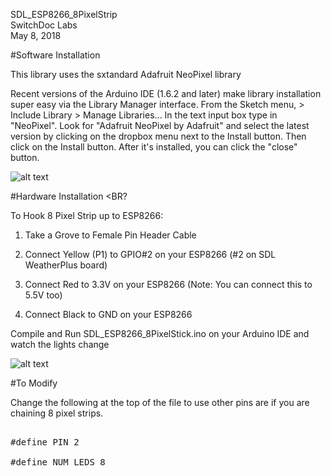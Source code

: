 SDL_ESP8266_8PixelStrip <BR>
SwitchDoc Labs <BR>
May 8, 2018<BR>


#Software Installation <BR>

This library uses the sxtandard Adafruit NeoPixel library

Recent versions of the Arduino IDE (1.6.2 and later) make library installation super easy via the Library Manager interface. From the Sketch menu, > Include Library > Manage Libraries...  In the text input box type in "NeoPixel". Look for "Adafruit NeoPixel by Adafruit" and select the latest version by clicking on the dropbox menu next to the Install button. Then click on the Install button. After it's installed, you can click the "close" button.

![alt text](http://www.switchdoc.com/wp-content/uploads/2018/05/leds_arduino-library-manager.png)


#Hardware Installation <BR?

To Hook 8 Pixel Strip up to ESP8266:

1) Take a Grove to Female Pin Header Cable

2) Connect Yellow (P1) to GPIO#2 on your ESP8266 (#2 on SDL WeatherPlus board)

3) Connect Red to 3.3V on your ESP8266 (Note:  You can connect this to 5.5V too)

4) Connect Black to GND on your ESP8266


Compile and Run SDL_ESP8266_8PixelStick.ino on your Arduino IDE and watch the lights change<BR>

![alt text](http://www.switchdoc.com/wp-content/uploads/2018/05/IMG_5708.jpg) 

#To Modify

Change the following at the top of the file to use other pins are if you are chaining 8 pixel strips.

<pre>

#define PIN 2

#define NUM_LEDS 8
</pre>

